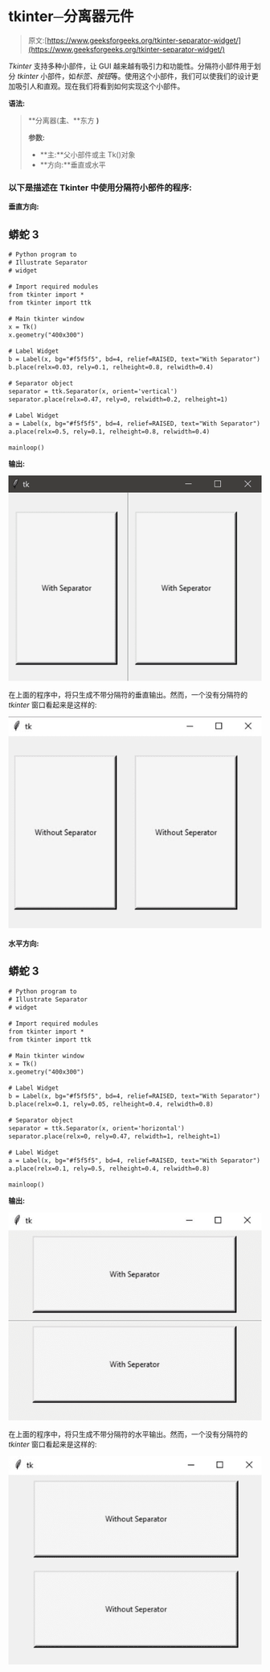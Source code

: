 # tkinter─分离器元件

> 原文:[https://www.geeksforgeeks.org/tkinter-separator-widget/](https://www.geeksforgeeks.org/tkinter-separator-widget/)

*Tkinter* 支持多种小部件，让 GUI 越来越有吸引力和功能性。分隔符小部件用于划分 *tkinter* 小部件，如*标签、按钮*等。使用这个小部件，我们可以使我们的设计更加吸引人和直观。现在我们将看到如何实现这个小部件。

**语法:**

> **分离器(**主**、**东方 **)**
> 
> **参数:**
> 
> *   **主:**父小部件或主 Tk()对象
> *   **方向:**垂直或水平

### 以下是描述在 Tkinter 中使用分隔符小部件的程序:

**垂直方向:**

## 蟒蛇 3

```
# Python program to
# Illustrate Separator
# widget

# Import required modules
from tkinter import *
from tkinter import ttk

# Main tkinter window
x = Tk()
x.geometry("400x300")

# Label Widget
b = Label(x, bg="#f5f5f5", bd=4, relief=RAISED, text="With Separator")
b.place(relx=0.03, rely=0.1, relheight=0.8, relwidth=0.4)

# Separator object
separator = ttk.Separator(x, orient='vertical')
separator.place(relx=0.47, rely=0, relwidth=0.2, relheight=1)

# Label Widget
a = Label(x, bg="#f5f5f5", bd=4, relief=RAISED, text="With Separator")
a.place(relx=0.5, rely=0.1, relheight=0.8, relwidth=0.4)

mainloop()
```

**输出:**

![](img/a95fa376098c80f30624ab12c3ebc725.png)

在上面的程序中，将只生成不带分隔符的垂直输出。然而，一个没有分隔符的 *tkinter* 窗口看起来是这样的:

![](img/9f816f012c5f594935613432f26949f5.png)

**水平方向:**

## 蟒蛇 3

```
# Python program to
# Illustrate Separator
# widget

# Import required modules
from tkinter import *
from tkinter import ttk

# Main tkinter window
x = Tk()
x.geometry("400x300")

# Label Widget
b = Label(x, bg="#f5f5f5", bd=4, relief=RAISED, text="With Separator")
b.place(relx=0.1, rely=0.05, relheight=0.4, relwidth=0.8)

# Separator object
separator = ttk.Separator(x, orient='horizontal')
separator.place(relx=0, rely=0.47, relwidth=1, relheight=1)

# Label Widget
a = Label(x, bg="#f5f5f5", bd=4, relief=RAISED, text="With Separator")
a.place(relx=0.1, rely=0.5, relheight=0.4, relwidth=0.8)

mainloop()
```

**输出:**

![](img/25cc2ab96655e28c65a63816483279c1.png)

在上面的程序中，将只生成不带分隔符的水平输出。然而，一个没有分隔符的 *tkinter* 窗口看起来是这样的:

![](img/b8ba47343636b22b43c05fcd2970c086.png)